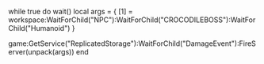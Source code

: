 while true do wait()
local args = {
    [1] = workspace:WaitForChild("NPC"):WaitForChild("CROCODILEBOSS"):WaitForChild("Humanoid")
}

game:GetService("ReplicatedStorage"):WaitForChild("DamageEvent"):FireServer(unpack(args))
end
